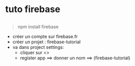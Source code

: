 ###
#   tuto firebase
##

> npm install firebase

- créer un compte sur firebase.fr
- créer un projet : firebase-tutorial
- va dans project settings:
    * cliquer sur <>
    * register app ==> donner un nom ==> (firebase-tutorial)


